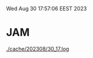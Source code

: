 Wed Aug 30 17:57:06 EEST 2023
# JAM
<a href='./cache/202308/30_17.log'>./cache/202308/30_17.log</a>
